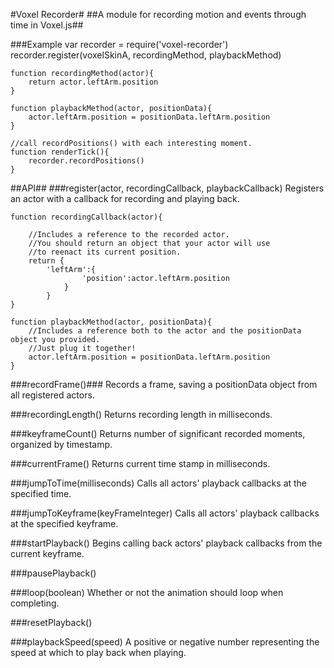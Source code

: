 #Voxel Recorder#
##A module for recording motion and events through time in Voxel.js##

###Example
	var recorder = require('voxel-recorder')
	recorder.register(voxelSkinA, recordingMethod, playbackMethod)

	function recordingMethod(actor){
		return actor.leftArm.position
	}

	function playbackMethod(actor, positionData){
		actor.leftArm.position = positionData.leftArm.position
	}

	//call recordPositions() with each interesting moment.
	function renderTick(){
		recorder.recordPositions()
	}

##API##
###register(actor, recordingCallback, playbackCallback)
Registers an actor with a callback for recording and playing back.

	function recordingCallback(actor){

		//Includes a reference to the recorded actor.
		//You should return an object that your actor will use
		//to reenact its current position.
		return {
			'leftArm':{
					'position':actor.leftArm.position
				}
			}
	}

	function playbackMethod(actor, positionData){
		//Includes a reference both to the actor and the positionData object you provided.
		//Just plug it together!
		actor.leftArm.position = positionData.leftArm.position
	}

###recordFrame()###
Records a frame, saving a positionData object from all registered actors.

###recordingLength()
Returns recording length in milliseconds.

###keyframeCount()
Returns number of significant recorded moments, organized by timestamp.

###currentFrame()
Returns current time stamp in milliseconds.

###jumpToTime(milliseconds)
Calls all actors' playback callbacks at the specified time.

###jumpToKeyframe(keyFrameInteger)
Calls all actors' playback callbacks at the specified keyframe.

###startPlayback()
Begins calling back actors' playback callbacks from the current keyframe.

###pausePlayback()

###loop(boolean)
Whether or not the animation should loop when completing.

###resetPlayback()

###playbackSpeed(speed)
A positive or negative number representing the speed at which to play back when playing.